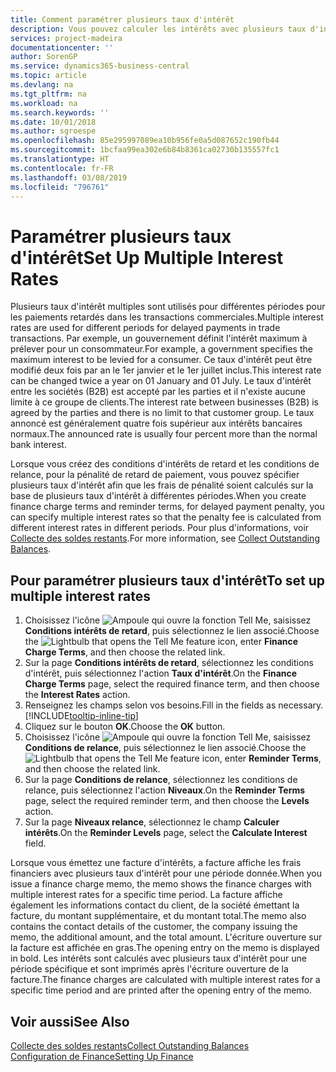 ```yaml
---
title: Comment paramétrer plusieurs taux d'intérêt
description: Vous pouvez calculer les intérêts avec plusieurs taux d'intérêts pour une période donnée. Le calcul des intérêts ressemble à tous les intérêts financiers, avec une variation uniquement du taux d'intérêt pour une période donnée.
services: project-madeira
documentationcenter: ''
author: SorenGP
ms.service: dynamics365-business-central
ms.topic: article
ms.devlang: na
ms.tgt_pltfrm: na
ms.workload: na
ms.search.keywords: ''
ms.date: 10/01/2018
ms.author: sgroespe
ms.openlocfilehash: 85e295997089ea10b956fe0a5d087652c190fb44
ms.sourcegitcommit: 1bcfaa99ea302e6b84b8361ca02730b135557fc1
ms.translationtype: HT
ms.contentlocale: fr-FR
ms.lasthandoff: 03/08/2019
ms.locfileid: "796761"
---
```

# <a name="set-up-multiple-interest-rates"></a><span data-ttu-id="5ba00-104">Paramétrer plusieurs taux d'intérêt</span><span class="sxs-lookup"><span data-stu-id="5ba00-104">Set Up Multiple Interest Rates</span></span>
<span data-ttu-id="5ba00-105">Plusieurs taux d'intérêt multiples sont utilisés pour différentes périodes pour les paiements retardés dans les transactions commerciales.</span><span class="sxs-lookup"><span data-stu-id="5ba00-105">Multiple interest rates are used for different periods for delayed payments in trade transactions.</span></span> <span data-ttu-id="5ba00-106">Par exemple, un gouvernement définit l'intérêt maximum à prélever pour un consommateur.</span><span class="sxs-lookup"><span data-stu-id="5ba00-106">For example, a government specifies the maximum interest to be levied for a consumer.</span></span> <span data-ttu-id="5ba00-107">Ce taux d'intérêt peut être modifié deux fois par an le 1er janvier et le 1er juillet inclus.</span><span class="sxs-lookup"><span data-stu-id="5ba00-107">This interest rate can be changed twice a year on 01 January and 01 July.</span></span> <span data-ttu-id="5ba00-108">Le taux d'intérêt entre les sociétés (B2B) est accepté par les parties et il n'existe aucune limite à ce groupe de clients.</span><span class="sxs-lookup"><span data-stu-id="5ba00-108">The interest rate between businesses (B2B) is agreed by the parties and there is no limit to that customer group.</span></span> <span data-ttu-id="5ba00-109">Le taux annoncé est généralement quatre fois supérieur aux intérêts bancaires normaux.</span><span class="sxs-lookup"><span data-stu-id="5ba00-109">The announced rate is usually four percent more than the normal bank interest.</span></span>

<span data-ttu-id="5ba00-110">Lorsque vous créez des conditions d'intérêts de retard et les conditions de relance, pour la pénalité de retard de paiement, vous pouvez spécifier plusieurs taux d'intérêt afin que les frais de pénalité soient calculés sur la base de plusieurs taux d'intérêt à différentes périodes.</span><span class="sxs-lookup"><span data-stu-id="5ba00-110">When you create finance charge terms and reminder terms, for delayed payment penalty, you can specify multiple interest rates so that the penalty fee is calculated from different interest rates in different periods.</span></span> <span data-ttu-id="5ba00-111">Pour plus d'informations, voir [Collecte des soldes restants](receivables-collect-outstanding-balances.md).</span><span class="sxs-lookup"><span data-stu-id="5ba00-111">For more information, see [Collect Outstanding Balances](receivables-collect-outstanding-balances.md).</span></span>

## <a name="to-set-up-multiple-interest-rates"></a><span data-ttu-id="5ba00-112">Pour paramétrer plusieurs taux d'intérêt</span><span class="sxs-lookup"><span data-stu-id="5ba00-112">To set up multiple interest rates</span></span>  
1.  <span data-ttu-id="5ba00-113">Choisissez l'icône ![Ampoule qui ouvre la fonction Tell Me](media/ui-search/search_small.png "Dites-moi ce que vous voulez faire"), saisissez **Conditions intérêts de retard**, puis sélectionnez le lien associé.</span><span class="sxs-lookup"><span data-stu-id="5ba00-113">Choose the ![Lightbulb that opens the Tell Me feature](media/ui-search/search_small.png "Tell me what you want to do") icon, enter **Finance Charge Terms**, and then choose the related link.</span></span>  
2.  <span data-ttu-id="5ba00-114">Sur la page **Conditions intérêts de retard**, sélectionnez les conditions d'intérêt, puis sélectionnez l'action **Taux d'intérêt**.</span><span class="sxs-lookup"><span data-stu-id="5ba00-114">On the **Finance Charge Terms** page, select the required finance term, and then choose the **Interest Rates** action.</span></span>  
3.  <span data-ttu-id="5ba00-115">Renseignez les champs selon vos besoins.</span><span class="sxs-lookup"><span data-stu-id="5ba00-115">Fill in the fields as necessary.</span></span> [!INCLUDE[tooltip-inline-tip](includes/tooltip-inline-tip_md.md)]
4.  <span data-ttu-id="5ba00-116">Cliquez sur le bouton **OK**.</span><span class="sxs-lookup"><span data-stu-id="5ba00-116">Choose the **OK** button.</span></span>  
5.  <span data-ttu-id="5ba00-117">Choisissez l'icône ![Ampoule qui ouvre la fonction Tell Me](media/ui-search/search_small.png "Dites-moi ce que vous voulez faire"), saisissez **Conditions de relance**, puis sélectionnez le lien associé.</span><span class="sxs-lookup"><span data-stu-id="5ba00-117">Choose the ![Lightbulb that opens the Tell Me feature](media/ui-search/search_small.png "Tell me what you want to do") icon, enter **Reminder Terms**, and then choose the related link.</span></span>  
6.  <span data-ttu-id="5ba00-118">Sur la page **Conditions de relance**, sélectionnez les conditions de relance, puis sélectionnez l'action **Niveaux**.</span><span class="sxs-lookup"><span data-stu-id="5ba00-118">On the **Reminder Terms** page, select the required reminder term, and then choose the **Levels** action.</span></span>  
7.  <span data-ttu-id="5ba00-119">Sur la page **Niveaux relance**, sélectionnez le champ **Calculer intérêts**.</span><span class="sxs-lookup"><span data-stu-id="5ba00-119">On the **Reminder Levels** page, select the **Calculate Interest** field.</span></span>  

<span data-ttu-id="5ba00-120">Lorsque vous émettez une facture d'intérêts, a facture affiche les frais financiers avec plusieurs taux d'intérêt pour une période donnée.</span><span class="sxs-lookup"><span data-stu-id="5ba00-120">When you issue a finance charge memo, the memo shows the finance charges with multiple interest rates for a specific time period.</span></span> <span data-ttu-id="5ba00-121">La facture affiche également les informations contact du client, de la société émettant la facture, du montant supplémentaire, et du montant total.</span><span class="sxs-lookup"><span data-stu-id="5ba00-121">The memo also contains the contact details of the customer, the company issuing the memo, the additional amount, and the total amount.</span></span> <span data-ttu-id="5ba00-122">L'écriture ouverture sur la facture est affichée en gras.</span><span class="sxs-lookup"><span data-stu-id="5ba00-122">The opening entry on the memo is displayed in bold.</span></span> <span data-ttu-id="5ba00-123">Les intérêts sont calculés avec plusieurs taux d'intérêt pour une période spécifique et sont imprimés après l'écriture ouverture de la facture.</span><span class="sxs-lookup"><span data-stu-id="5ba00-123">The finance charges are calculated with multiple interest rates for a specific time period and are printed after the opening entry of the memo.</span></span>  

## <a name="see-also"></a><span data-ttu-id="5ba00-124">Voir aussi</span><span class="sxs-lookup"><span data-stu-id="5ba00-124">See Also</span></span>  
[<span data-ttu-id="5ba00-125">Collecte des soldes restants</span><span class="sxs-lookup"><span data-stu-id="5ba00-125">Collect Outstanding Balances</span></span>](receivables-collect-outstanding-balances.md)  
[<span data-ttu-id="5ba00-126">Configuration de Finance</span><span class="sxs-lookup"><span data-stu-id="5ba00-126">Setting Up Finance</span></span>](finance-setup-finance.md)
